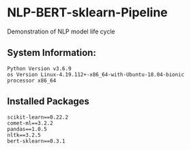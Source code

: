 # NLP-BERT-sklearn-Pipeline
Demonstration of NLP model life cycle

## System Information: 

```
Python Version v3.6.9
os Version Linux-4.19.112+-x86_64-with-Ubuntu-18.04-bionic
processor x86_64
```

## Installed Packages

```
scikit-learn==0.22.2
comet-ml==3.2.2
pandas==1.0.5
nltk==3.2.5
bert-sklearn==0.3.1
```
